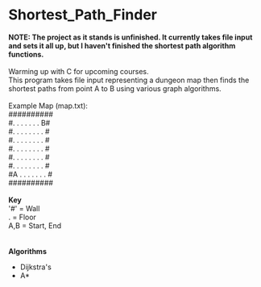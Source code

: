 # Shortest_Path_Finder<br />
**NOTE: The project as it stands is unfinished. It currently takes file input and sets it all up, but I haven't finished the shortest path algorithm functions.**
<br /><br />
Warming up with C for upcoming courses.<br />
This program takes file input representing a dungeon map then finds the shortest paths from point A to B using various graph algorithms. 
<br /><br />
Example Map (map.txt):<br />
##########<br />
#.   .   .   .   .   .   .   B#<br />
#.   .   .   .   .   .   .   .   #<br />
#.   .   .   .   .   .   .   .   #<br />
#.   .   .   .   .   .   .   .   #<br />
#.   .   .   .   .   .   .   .   #<br />
#.   .   .   .   .   .   .   .   #<br />
#A   .   .   .   .   .   .   .   #<br />
##########<br />
<br />
**Key**
<br /> 
'#' = Wall<br />
. = Floor<br />
A,B = Start, End<br />
<br />
<br />
**Algorithms**<br />
- Dijkstra's<br />
- A*<br />
